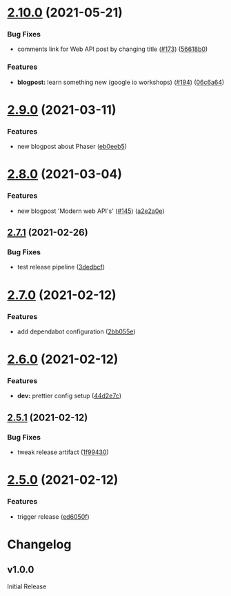 # [2.10.0](https://github.com/move4mobile/geekbites/compare/v2.9.0...v2.10.0) (2021-05-21)


### Bug Fixes

* comments link for Web API post by changing title ([#173](https://github.com/move4mobile/geekbites/issues/173)) ([56618b0](https://github.com/move4mobile/geekbites/commit/56618b097bd85efb17c1ad985f397c6d8e40cc35))


### Features

* **blogpost:** learn something new (google io workshops) ([#194](https://github.com/move4mobile/geekbites/issues/194)) ([06c6a64](https://github.com/move4mobile/geekbites/commit/06c6a6419ca9f36119b70ad32deba9edfdbf90c7))

# [2.9.0](https://github.com/move4mobile/geekbites/compare/v2.8.0...v2.9.0) (2021-03-11)


### Features

* new blogpost about Phaser  ([eb0eeb5](https://github.com/move4mobile/geekbites/commit/eb0eeb57aab99def5c5ea81b9c87d4d2cc918d20))

# [2.8.0](https://github.com/move4mobile/geekbites/compare/v2.7.1...v2.8.0) (2021-03-04)


### Features

* new blogpost 'Modern web API's' ([#145](https://github.com/move4mobile/geekbites/issues/145)) ([a2e2a0e](https://github.com/move4mobile/geekbites/commit/a2e2a0eed5669bcea961d8de31321cc4c5380a5c))

## [2.7.1](https://github.com/move4mobile/geekbites/compare/v2.7.0...v2.7.1) (2021-02-26)


### Bug Fixes

* test release pipeline ([3dedbcf](https://github.com/move4mobile/geekbites/commit/3dedbcf2a2cd2cebdfd0ffbd5cf9cfce5a705938))

# [2.7.0](https://github.com/move4mobile/geekbites/compare/v2.6.0...v2.7.0) (2021-02-12)


### Features

* add dependabot configuration ([2bb055e](https://github.com/move4mobile/geekbites/commit/2bb055ee45a4f4419a365d416831c7c4be476c02))

# [2.6.0](https://github.com/move4mobile/geekbites/compare/v2.5.1...v2.6.0) (2021-02-12)


### Features

* **dev:** prettier config setup ([44d2e7c](https://github.com/move4mobile/geekbites/commit/44d2e7c7a954ee60c0a43fbc9ba1d238c2c08679))

## [2.5.1](https://github.com/move4mobile/geekbites/compare/v2.5.0...v2.5.1) (2021-02-12)


### Bug Fixes

* tweak release artifact ([1f99430](https://github.com/move4mobile/geekbites/commit/1f994301e9c5f30c4da7eb177b5910840f336d45))

# [2.5.0](https://github.com/move4mobile/geekbites/compare/v2.4.14...v2.5.0) (2021-02-12)


### Features

* trigger release ([ed6050f](https://github.com/move4mobile/geekbites/commit/ed6050f636218413506e80f63d16b1bd3614f352))

# Changelog

## v1.0.0

Initial Release
